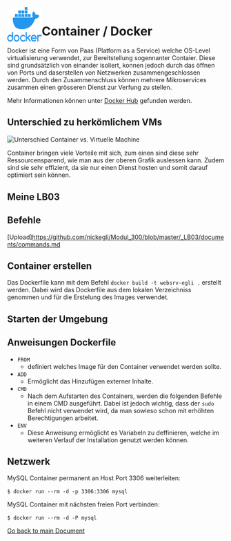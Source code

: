 <img align="left" width="80" height="80" src="./img/../../img/docker-logo1.png" alt="Docker Logo">

# Container / Docker
Docker ist eine Form von Paas (Platform as a Service) welche OS-Level virtualisierung verwendet, zur Bereitstellung sogennanter Contaier. Diese sind grundsätzlich von einander isoliert, konnen jedoch durch das öffnen von Ports und daserstellen von Netzwerken zusammengeschlossen werden. Durch den Zusammenschluss können mehrere Mikroservices zusammen einen grösseren Dienst zur Verfung zu stellen.

Mehr Informationen können unter [Docker Hub](https://hub.docker.com/) gefunden werden.


## Unterschied zu herkömlichem VMs
<img align="center" width="" height="" src="./../../img/unterschiede.PNG" alt="Unterschied Container vs. Virtuelle Machine">

Container bringen viele Vorteile mit sich, zum einen sind diese sehr Ressourcensparend, wie man aus der oberen Grafik auslessen kann. Zudem sind sie sehr effizient, da sie nur einen Dienst hosten und somit darauf optimiert sein können.

## Meine LB03

## Befehle
[Upload]https://github.com/nickegli/Modul_300/blob/master/_LB03/documents/commands.md

## Container erstellen
Das Dockerfile kann mit dem Befehl `docker build -t websrv-egli .` erstellt werden. Dabei wird das Dockerfile aus dem lokalen Verzeichniss genommen und für die Erstelung des Images verwendet.

## Starten der Umgebung

## Anweisungen Dockerfile
* `FROM`
  * definiert welches Image für den Container verwendet werden sollte.
* `ADD`
  * Ermöglicht das Hinzufügen externer Inhalte.
* `CMD`
  * Nach dem Aufstarten des Containers, werden die folgenden Befehle in einem CMD ausgeführt. Dabei ist jedoch wichtig, dass der `sudo` Befehl nicht verwendet wird, da man sowieso schon mit erhöhten Berechtigungen arbeitet.
* `ENV`
  * Diese Anweisung ermöglicht es Variabeln zu deffinieren, welche im weiteren Verlauf der Installation genutzt werden können.

##  Netzwerk

MySQL Container permanent an Host Port 3306 weiterleiten:

```
$ docker run --rm -d -p 3306:3306 mysql
```

MySQL Container mit nächsten freien Port verbinden:

```
$ docker run --rm -d -P mysql
```






[Go back to main Document](https://github.com/Daddey69/Modul_300/blob/master/README.md)